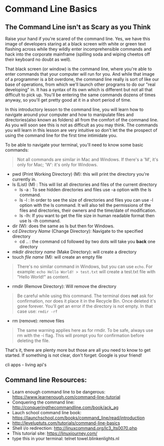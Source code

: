 Command Line Basics
===

The Command Line isn't as Scary as you Think
-----

Raise your hand if you're scared of the command line. Yes, we have this image of developers staring at a black screen with white or green text flashing across while they wildly enter incomprehensible commands and hack into the corporate mainframe (spilling soda and wiping cheetos off their keyboard no doubt as well).

That black screen (or window) is the command line, where you're able to enter commands that your computer will run for you. And while that image of a programmer is a bit overdone, the command line really is sort of like our base of operations, from which we'll launch other programs to do our "real developing" in. It has a syntax of its own which is different but not all that difficult to pick up. You'll be entering the same commands dozens of times anyway, so you'll get pretty good at it in a short period of time.

In this introductory lesson to the command line, you will learn how to navigate around your computer and how to manipulate files and directories(also known as folders) all from the comfort of the command line. As you will soon see this is not as difficult as you may think. The commands you will learn in this lesson are very intuitive so don't let the the prospect of using the command line for the first time intimidate you.

To be able to navigate your terminal, you'll need to know some basic commands:

> Not all commands are similar in Mac and Windows. If there's a 'M', it's only for Mac; 'W': it's only for Windows.

* pwd (Print Working Directory) (M): this will print the directory you're currently in.
* ls (List) (M) : This will list all directories and files of the current directory
  + ls -a : To see hidden directories and files use -a option with the ls command.
  + ls -l : In order to see the size of directories and files you can use -l option with the ls command. It will also tell the permissions of the files and directories, their owners and the time/date of modification.
  + ls -lh: If you want to get the file size in human readable format then use ls -lh command.
* dir (W): does the same as ls but then for Windows.
* cd _Directory Name_ (Change Directory): Navigate to the specified directory
  + cd .. : the command cd followed by two dots will take you **back** one directory
* mkdir _directory name_ (Make Directory): will create a directory
* touch _file name_ (M): will create an empty file
> There's no similar command in Windows, but you can use `echo`.
> For example: `echo Hello World! > test.txt` will create a test.txt file with "Hello World!" as content.
* rmdir (Remove Directory): Will remove the directory
> Be careful while using this command. The terminal does **not** ask for confirmation, nor   does it place it in the Recycle Bin. Once deleted it's gone forever.
> You'll get an error if the directory is not empty. In that case use: `rmdir -rf`
* rm (remove): remove files
> The same warning applies here as for rmdir. To be safe, always use rm with the -i flag. This will prompt you for confirmation before deleting the file.


That's it, there are plenty more but those are all you need to know to get started. If something is not clear, don't forget: Google is your friend!

cli apps - living api's

Command line Resources:
----
* Learn enough command line to be dangerous: https://www.learnenough.com/command-line-tutorial
* Conquering the command line: http://conqueringthecommandline.com/book/ack_ag
* Lauch school command line book: https://launchschool.com/books/command_line/read/introduction
* http://leveluptuts.com/tutorials/command-line-basics
* Shell i/o redirection: http://linuxcommand.org/lc3_lts0070.php
* This tutorial site: https://linuxjourney.com/
* type this in your terminal:  telnet towel.blinkenlights.nl